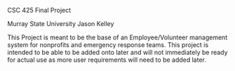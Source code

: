 CSC 425 Final Project 

Murray State University
Jason Kelley

This Project is meant to be the base of an Employee/Volunteer management system for nonprofits and emergency response teams. This project is intended to be able to be added onto later and will not immediately be ready for actual use as more user requirements will need to be added later.
